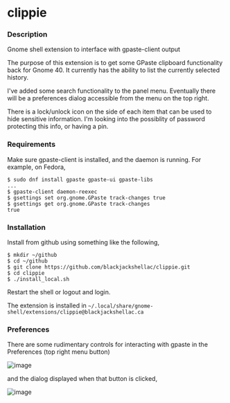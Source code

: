 # clippie

### Description

Gnome shell extension to interface with gpaste-client output

The purpose of this extension is to get some GPaste clipboard
functionality back for Gnome 40. It currently has the ability
to list the currently selected history.

I've added some search functionality to the panel menu. Eventually
there will be a preferences dialog accessible from the menu on
the top right.

There is a lock/unlock icon on the side of each item that can
be used to hide sensitive information. I'm looking into the possiblity
of password protecting this info, or having a pin.

### Requirements

Make sure gpaste-client is installed, and the daemon is running. For example, on Fedora,

```
$ sudo dnf install gpaste gpaste-ui gpaste-libs
...
$ gpaste-client daemon-reexec
$ gsettings set org.gnome.GPaste track-changes true
$ gsettings get org.gnome.GPaste track-changes
true
```

### Installation

Install from github using something like the following,

```
$ mkdir ~/github
$ cd ~/github
$ git clone https://github.com/blackjackshellac/clippie.git
$ cd clippie
$ ./install_local.sh
```

Restart the shell or logout and login.

The extension is installed in `~/.local/share/gnome-shell/extensions/clippie@blackjackshellac.ca`

### Preferences

There are some rudimentary controls for interacting with gpaste in the Preferences (top right menu button)

![image](https://user-images.githubusercontent.com/825403/114990482-8af38500-9e66-11eb-9a7c-4ca5eccef603.png)

and the dialog displayed when that button is clicked,

![image](https://user-images.githubusercontent.com/825403/114990724-cf7f2080-9e66-11eb-80d7-8a2ada0c87c7.png)


